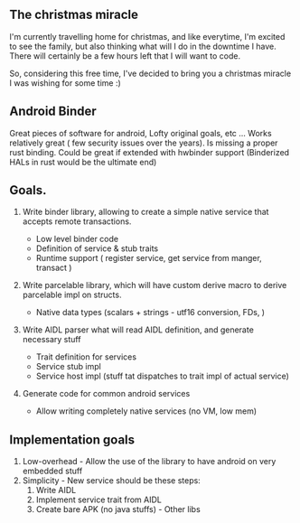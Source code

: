 ## The christmas miracle
I'm currently travelling home for christmas, and like everytime, I'm excited to see the family,
but also thinking what will I do in the downtime I have. There will certainly be a few hours left that I will 
want to code.

So, considering this free time, I've decided to bring you a christmas miracle I was wishing for some time :)

## Android Binder
Great pieces of software for android, Lofty original goals, etc ...
Works relatively great ( few security issues over the years). Is missing a proper rust binding.
Could be great if extended with hwbinder support (Binderized HALs in rust would be the ultimate end)

## Goals.
1. Write binder library, allowing to create a simple native service that accepts remote transactions.
	- Low level binder code
	- Definition of service & stub traits
	- Runtime support ( register service, get service from manger, transact )

2. Write parcelable library, which will have custom derive macro to derive parcelable impl on structs.
	- Native data types (scalars + strings - utf16 conversion, FDs, )

3. Write AIDL parser what will read AIDL definition, and generate necessary stuff
	- Trait definition for services
	- Service stub impl
	- Service host impl (stuff tat dispatches to trait impl of actual service)

4. Generate code for common android services
	- Allow writing completely native services (no VM, low mem)


## Implementation goals
1. Low-overhead - Allow the use of the library to have android on very embedded stuff
2. Simplicity - New service should be these steps:
	1. Write AIDL
	2. Implement service trait from AIDL
	3. Create bare APK (no java stuffs) - Other libs


